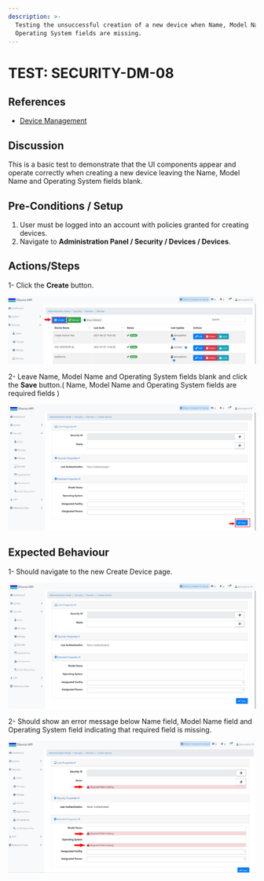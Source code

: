 ```yaml
---
description: >-
  Testing the unsuccessful creation of a new device when Name, Model Name and
  Operating System fields are missing.
---
```


# TEST: SECURITY-DM-08

## References

* [Device Management](broken-reference)

## Discussion

This is a basic test to demonstrate that the UI components appear and operate correctly when creating a new device leaving the Name, Model Name and Operating System fields blank.



## **Pre-Conditions / Setup**

1. User must be logged into an account with policies granted for creating devices.
2. Navigate to **Administration Panel / Security / Devices / Devices**.

## Actions/Steps

1- Click the **Create** button.

![](<../../../../../../../../../.gitbook/assets/1 (8).jpg>)

2- Leave Name, Model Name and Operating System fields blank and click the **Save** button.( Name, Model Name and Operating System fields are required fields )&#x20;

![](<../../../../../../../../../.gitbook/assets/3 (13).jpg>)

## Expected Behaviour

1- Should navigate to the new Create Device page.

![](<../../../../../../../../../.gitbook/assets/2 (4).jpg>)

2- Should show an error message below Name field, Model Name field and Operating System field indicating that required field is missing.

![](<../../../../../../../../../.gitbook/assets/4 (5).jpg>)
